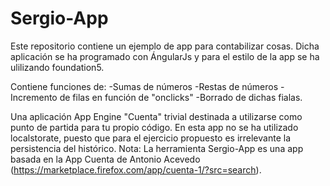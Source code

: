 # Sergio-App

Este repositorio contiene un ejemplo de app para contabilizar cosas.
Dicha aplicación se ha programado con ÁngularJs y para el estilo de la app se ha ulilizando foundation5.

Contiene funciones de:
-Sumas de números
-Restas de números
-Incremento de filas en función de "onclicks"
-Borrado de dichas fialas.

Una aplicación App Engine "Cuenta" trivial destinada a utilizarse como punto de partida para tu propio código.
En esta app no se ha utilizado localstorate, puesto que para el ejercicio propuesto es irrelevante la persistencia del histórico.
Nota: La herramienta Sergio-App es una app basada en la App Cuenta de Antonio Acevedo (https://marketplace.firefox.com/app/cuenta-1/?src=search).

